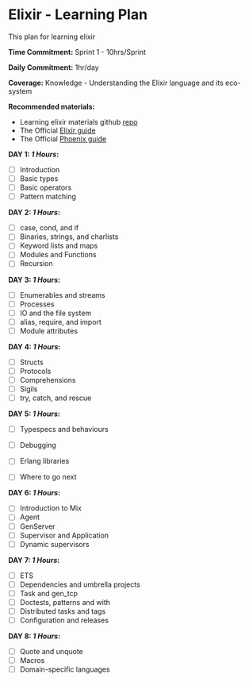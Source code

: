 # Elixir - Learning Plan
This plan for learning elixir

**Time Commitment:** Sprint 1 - 10hrs/Sprint

**Daily Commitment:** 1hr/day

**Coverage:** Knowledge - Understanding the Elixir language and its eco-system 

**Recommended materials:**
- Learning elixir materials github [repo](https://github.com/micahrye/Elixir-Learning-Materials)
- The Official [Elixir guide](https://elixir-lang.org/getting-started/introduction.html)
- The Official [Phoenix guide](https://phoenixframework.org/)

**DAY 1:  _1 Hours_:**
- [ ] Introduction
- [ ] Basic types
- [ ] Basic operators
- [ ] Pattern matching

**DAY 2:  _1 Hours_:**
- [ ] case, cond, and if
- [ ] Binaries, strings, and charlists
- [ ] Keyword lists and maps
- [ ] Modules and Functions
- [ ] Recursion

**DAY 3:  _1 Hours_:**
- [ ] Enumerables and streams
- [ ] Processes
- [ ] IO and the file system
- [ ] alias, require, and import
- [ ] Module attributes

**DAY 4:  _1 Hours_:**
- [ ] Structs
- [ ] Protocols
- [ ] Comprehensions
- [ ] Sigils
- [ ] try, catch, and rescue

**DAY 5:  _1 Hours_:**
- [ ]  Typespecs and behaviours
- [ ]  Debugging
- [ ]  Erlang libraries
- [ ]  Where to go next

 
**DAY 6:  _1 Hours_:**
- [ ] Introduction to Mix
- [ ] Agent
- [ ] GenServer
- [ ] Supervisor and Application
- [ ] Dynamic supervisors

**DAY 7:  _1 Hours_:**
- [ ] ETS
- [ ] Dependencies and umbrella projects
- [ ] Task and gen_tcp
- [ ] Doctests, patterns and with
- [ ] Distributed tasks and tags
- [ ] Configuration and releases

**DAY 8:  _1 Hours_:**
- [ ] Quote and unquote
- [ ] Macros
- [ ] Domain-specific languages
